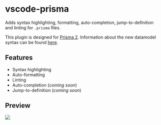 # vscode-prisma

Adds syntax highlighting, formatting, auto-completion, jump-to-definition and linting for `.prisma` files.

This plugin is designed for [Prisma 2](https://www.prisma.io/blog/announcing-prisma-2-zq1s745db8i5). Information about the new datamodel syntax can be found [here](https://github.com/prisma/prisma2/blob/master/docs/data-modeling.md).

## Features

- Syntax highlighting
- Auto-formatting
- Linting
- Auto-completion (_coming soon_)
- Jump-to-definition (_coming soon_)

## Preview

![](https://imgur.com/HbufPo6.png)

